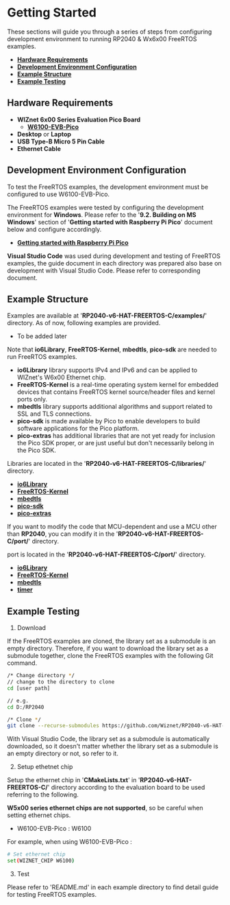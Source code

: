 # Getting Started

These sections will guide you through a series of steps from configuring development environment to running RP2040 & Wx6x00 FreeRTOS examples.

- [**Hardware Requirements**](#hardware_requirements)
- [**Development Environment Configuration**](#development_environment_configuration)
- [**Example Structure**](#example_structure)
- [**Example Testing**](#example_testing)



<a name="hardware_requirements"></a>
## Hardware Requirements

- **WIZnet 6x00 Series Evaluation Pico Board**
    - [**W6100-EVB-Pico**][link-w6100-evb-pico]
- **Desktop** or **Laptop**
- **USB Type-B Micro 5 Pin Cable**
- **Ethernet Cable**



<a name="development_environment_configuration"></a>
## Development Environment Configuration

To test the FreeRTOS examples, the development environment must be configured to use W6100-EVB-Pico.

The FreeRTOS examples were tested by configuring the development environment for **Windows**. Please refer to the '**9.2. Building on MS Windows**' section of '**Getting started with Raspberry Pi Pico**' document below and configure accordingly.

- [**Getting started with Raspberry Pi Pico**][link-getting_started_with_raspberry_pi_pico]

**Visual Studio Code** was used during development and testing of FreeRTOS examples, the guide document in each directory was prepared also base on development with Visual Studio Code. Please refer to corresponding document.



<a name="example_structure"></a>
## Example Structure

Examples are available at '**RP2040-v6-HAT-FREERTOS-C/examples/**' directory. As of now, following examples are provided.

-  To be added later

Note that **io6Library**, **FreeRTOS-Kernel**, **mbedtls**, **pico-sdk** are needed to run FreeRTOS examples.

- **io6Library** library supports IPv4 and IPv6 and can be applied to WIZnet's W6x00 Ethernet chip.
- **FreeRTOS-Kernel** is a real-time operating system kernel for embedded devices that contains FreeRTOS kernel source/header files and kernel ports only.
- **mbedtls** library supports additional algorithms and support related to SSL and TLS connections.
- **pico-sdk** is made available by Pico to enable developers to build software applications for the Pico platform.
- **pico-extras** has additional libraries that are not yet ready for inclusion the Pico SDK proper, or are just useful but don't necessarily belong in the Pico SDK.

Libraries are located in the '**RP2040-v6-HAT-FREERTOS-C/libraries/**' directory.

- [**io6Library**][link-io6library]
- [**FreeRTOS-Kernel**][link-freertos_kernel]
- [**mbedtls**][link-mbedtls]
- [**pico-sdk**][link-pico_sdk]
- [**pico-extras**][link-pico_extras]

If you want to modify the code that MCU-dependent and use a MCU other than **RP2040**, you can modify it in the '**RP2040-v6-HAT-FREERTOS-C/port/**' directory.

port is located in the '**RP2040-v6-HAT-FREERTOS-C/port/**' directory.

- [**io6Library**][link-port_io6library]
- [**FreeRTOS-Kernel**][link-port_freertos_kernel]
- [**mbedtls**][link-port_mbedtls]
- [**timer**][link-port_timer]



<a name="example_testing"></a>
## Example Testing

1. Download

If the FreeRTOS examples are cloned, the library set as a submodule is an empty directory. Therefore, if you want to download the library set as a submodule together, clone the FreeRTOS examples with the following Git command.

```bash
/* Change directory */
// change to the directory to clone
cd [user path]

// e.g.
cd D:/RP2040

/* Clone */
git clone --recurse-submodules https://github.com/Wiznet/RP2040-v6-HAT-FREERTOS-C.git
```

With Visual Studio Code, the library set as a submodule is automatically downloaded, so it doesn't matter whether the library set as a submodule is an empty directory or not, so refer to it.

2. Setup ethetnet chip

Setup the ethernet chip in '**CMakeLists.txt**' in '**RP2040-v6-HAT-FREERTOS-C/**' directory according to the evaluation board to be used referring to the following.

**W5x00 series ethernet chips are not supported**, so be careful when setting ethernet chips.

- W6100-EVB-Pico : W6100

For example, when using W6100-EVB-Pico :

```bash
# Set ethernet chip
set(WIZNET_CHIP W6100)
```

3. Test

Please refer to 'README.md' in each example directory to find detail guide for testing FreeRTOS examples.



<!--
Link
-->

[link-w6100-evb-pico]: https://docs.wiznet.io/Product/iEthernet/W6100/w6100-evb-pico
[link-getting_started_with_raspberry_pi_pico]: https://datasheets.raspberrypi.org/pico/getting-started-with-pico.pdf
[link-io6library]: https://github.com/Wiznet/io6Library
[link-freertos_kernel]: https://github.com/FreeRTOS/FreeRTOS-Kernel
[link-mbedtls]: https://github.com/ARMmbed/mbedtls
[link-pico_sdk]: https://github.com/raspberrypi/pico-sdk
[link-pico_extras]: https://github.com/raspberrypi/pico-extras
[link-port_io6library]: https://github.com/Wiznet/RP2040-v6-HAT-FREERTOS-C/tree/main/port/io6Library
[link-port_freertos_kernel]: https://github.com/Wiznet/RP2040-v6-HAT-FREERTOS-C/tree/main/port/FreeRTOS-Kernel
[link-port_mbedtls]: https://github.com/Wiznet/RP2040-v6-HAT-FREERTOS-C/tree/main/port/mbedtls
[link-port_timer]: https://github.com/Wiznet/RP2040-v6-HAT-FREERTOS-C/tree/main/port/timer
